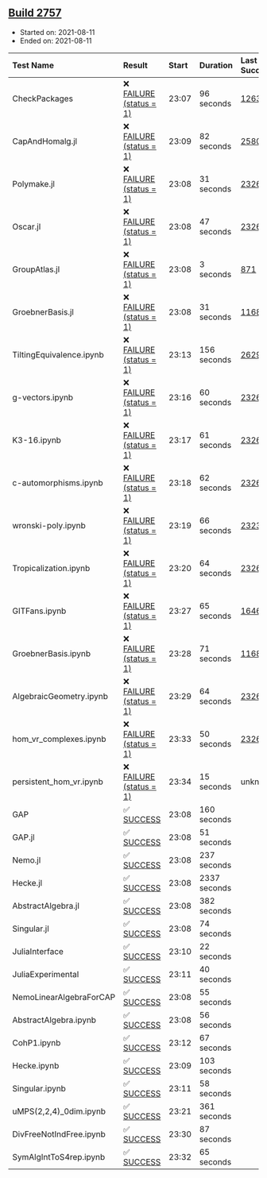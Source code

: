 ## [Build 2757](https://oscarci.mathematik.uni-kl.de/job/oscar-stable/2757/)

* Started on: 2021-08-11
* Ended on: 2021-08-11

| Test Name    | Result | Start | Duration | Last Success | First Failure |
|:-------------|:-------|:------|:---------|:-------------|:--------------|
| CheckPackages | ❌ [FAILURE (status = 1)](https://oscarci.mathematik.uni-kl.de/job/oscar-stable/2757/artifact/logs/build-2757/CheckPackages.log) | 23:07 | 96 seconds | [1263](https://oscarci.mathematik.uni-kl.de/job/oscar-stable/1263/) | [1264](https://oscarci.mathematik.uni-kl.de/job/oscar-stable/1264/) |
| CapAndHomalg.jl | ❌ [FAILURE (status = 1)](https://oscarci.mathematik.uni-kl.de/job/oscar-stable/2757/artifact/logs/build-2757/CapAndHomalg.jl.log) | 23:09 | 82 seconds | [2580](https://oscarci.mathematik.uni-kl.de/job/oscar-stable/2580/) | [2581](https://oscarci.mathematik.uni-kl.de/job/oscar-stable/2581/) |
| Polymake.jl | ❌ [FAILURE (status = 1)](https://oscarci.mathematik.uni-kl.de/job/oscar-stable/2757/artifact/logs/build-2757/Polymake.jl.log) | 23:08 | 31 seconds | [2326](https://oscarci.mathematik.uni-kl.de/job/oscar-stable/2326/) | [2327](https://oscarci.mathematik.uni-kl.de/job/oscar-stable/2327/) |
| Oscar.jl | ❌ [FAILURE (status = 1)](https://oscarci.mathematik.uni-kl.de/job/oscar-stable/2757/artifact/logs/build-2757/Oscar.jl.log) | 23:08 | 47 seconds | [2326](https://oscarci.mathematik.uni-kl.de/job/oscar-stable/2326/) | [2327](https://oscarci.mathematik.uni-kl.de/job/oscar-stable/2327/) |
| GroupAtlas.jl | ❌ [FAILURE (status = 1)](https://oscarci.mathematik.uni-kl.de/job/oscar-stable/2757/artifact/logs/build-2757/GroupAtlas.jl.log) | 23:08 | 3 seconds | [871](https://oscarci.mathematik.uni-kl.de/job/oscar-stable/871/) | [872](https://oscarci.mathematik.uni-kl.de/job/oscar-stable/872/) |
| GroebnerBasis.jl | ❌ [FAILURE (status = 1)](https://oscarci.mathematik.uni-kl.de/job/oscar-stable/2757/artifact/logs/build-2757/GroebnerBasis.jl.log) | 23:08 | 31 seconds | [1168](https://oscarci.mathematik.uni-kl.de/job/oscar-stable/1168/) | [1169](https://oscarci.mathematik.uni-kl.de/job/oscar-stable/1169/) |
| TiltingEquivalence.ipynb | ❌ [FAILURE (status = 1)](https://oscarci.mathematik.uni-kl.de/job/oscar-stable/2757/artifact/logs/build-2757/TiltingEquivalence.ipynb.log) | 23:13 | 156 seconds | [2629](https://oscarci.mathematik.uni-kl.de/job/oscar-stable/2629/) | [2630](https://oscarci.mathematik.uni-kl.de/job/oscar-stable/2630/) |
| g-vectors.ipynb | ❌ [FAILURE (status = 1)](https://oscarci.mathematik.uni-kl.de/job/oscar-stable/2757/artifact/logs/build-2757/g-vectors.ipynb.log) | 23:16 | 60 seconds | [2326](https://oscarci.mathematik.uni-kl.de/job/oscar-stable/2326/) | [2327](https://oscarci.mathematik.uni-kl.de/job/oscar-stable/2327/) |
| K3-16.ipynb | ❌ [FAILURE (status = 1)](https://oscarci.mathematik.uni-kl.de/job/oscar-stable/2757/artifact/logs/build-2757/K3-16.ipynb.log) | 23:17 | 61 seconds | [2326](https://oscarci.mathematik.uni-kl.de/job/oscar-stable/2326/) | [2327](https://oscarci.mathematik.uni-kl.de/job/oscar-stable/2327/) |
| c-automorphisms.ipynb | ❌ [FAILURE (status = 1)](https://oscarci.mathematik.uni-kl.de/job/oscar-stable/2757/artifact/logs/build-2757/c-automorphisms.ipynb.log) | 23:18 | 62 seconds | [2326](https://oscarci.mathematik.uni-kl.de/job/oscar-stable/2326/) | [2327](https://oscarci.mathematik.uni-kl.de/job/oscar-stable/2327/) |
| wronski-poly.ipynb | ❌ [FAILURE (status = 1)](https://oscarci.mathematik.uni-kl.de/job/oscar-stable/2757/artifact/logs/build-2757/wronski-poly.ipynb.log) | 23:19 | 66 seconds | [2323](https://oscarci.mathematik.uni-kl.de/job/oscar-stable/2323/) | [2324](https://oscarci.mathematik.uni-kl.de/job/oscar-stable/2324/) |
| Tropicalization.ipynb | ❌ [FAILURE (status = 1)](https://oscarci.mathematik.uni-kl.de/job/oscar-stable/2757/artifact/logs/build-2757/Tropicalization.ipynb.log) | 23:20 | 64 seconds | [2326](https://oscarci.mathematik.uni-kl.de/job/oscar-stable/2326/) | [2327](https://oscarci.mathematik.uni-kl.de/job/oscar-stable/2327/) |
| GITFans.ipynb | ❌ [FAILURE (status = 1)](https://oscarci.mathematik.uni-kl.de/job/oscar-stable/2757/artifact/logs/build-2757/GITFans.ipynb.log) | 23:27 | 65 seconds | [1646](https://oscarci.mathematik.uni-kl.de/job/oscar-stable/1646/) | [1647](https://oscarci.mathematik.uni-kl.de/job/oscar-stable/1647/) |
| GroebnerBasis.ipynb | ❌ [FAILURE (status = 1)](https://oscarci.mathematik.uni-kl.de/job/oscar-stable/2757/artifact/logs/build-2757/GroebnerBasis.ipynb.log) | 23:28 | 71 seconds | [1168](https://oscarci.mathematik.uni-kl.de/job/oscar-stable/1168/) | [1169](https://oscarci.mathematik.uni-kl.de/job/oscar-stable/1169/) |
| AlgebraicGeometry.ipynb | ❌ [FAILURE (status = 1)](https://oscarci.mathematik.uni-kl.de/job/oscar-stable/2757/artifact/logs/build-2757/AlgebraicGeometry.ipynb.log) | 23:29 | 64 seconds | [2326](https://oscarci.mathematik.uni-kl.de/job/oscar-stable/2326/) | [2327](https://oscarci.mathematik.uni-kl.de/job/oscar-stable/2327/) |
| hom_vr_complexes.ipynb | ❌ [FAILURE (status = 1)](https://oscarci.mathematik.uni-kl.de/job/oscar-stable/2757/artifact/logs/build-2757/hom_vr_complexes.ipynb.log) | 23:33 | 50 seconds | [2326](https://oscarci.mathematik.uni-kl.de/job/oscar-stable/2326/) | [2327](https://oscarci.mathematik.uni-kl.de/job/oscar-stable/2327/) |
| persistent_hom_vr.ipynb | ❌ [FAILURE (status = 1)](https://oscarci.mathematik.uni-kl.de/job/oscar-stable/2757/artifact/logs/build-2757/persistent_hom_vr.ipynb.log) | 23:34 | 15 seconds | unknown | unknown |
| GAP | ✅ [SUCCESS](https://oscarci.mathematik.uni-kl.de/job/oscar-stable/2757/artifact/logs/build-2757/GAP.log) | 23:08 | 160 seconds |  |  |
| GAP.jl | ✅ [SUCCESS](https://oscarci.mathematik.uni-kl.de/job/oscar-stable/2757/artifact/logs/build-2757/GAP.jl.log) | 23:08 | 51 seconds |  |  |
| Nemo.jl | ✅ [SUCCESS](https://oscarci.mathematik.uni-kl.de/job/oscar-stable/2757/artifact/logs/build-2757/Nemo.jl.log) | 23:08 | 237 seconds |  |  |
| Hecke.jl | ✅ [SUCCESS](https://oscarci.mathematik.uni-kl.de/job/oscar-stable/2757/artifact/logs/build-2757/Hecke.jl.log) | 23:08 | 2337 seconds |  |  |
| AbstractAlgebra.jl | ✅ [SUCCESS](https://oscarci.mathematik.uni-kl.de/job/oscar-stable/2757/artifact/logs/build-2757/AbstractAlgebra.jl.log) | 23:08 | 382 seconds |  |  |
| Singular.jl | ✅ [SUCCESS](https://oscarci.mathematik.uni-kl.de/job/oscar-stable/2757/artifact/logs/build-2757/Singular.jl.log) | 23:08 | 74 seconds |  |  |
| JuliaInterface | ✅ [SUCCESS](https://oscarci.mathematik.uni-kl.de/job/oscar-stable/2757/artifact/logs/build-2757/JuliaInterface.log) | 23:10 | 22 seconds |  |  |
| JuliaExperimental | ✅ [SUCCESS](https://oscarci.mathematik.uni-kl.de/job/oscar-stable/2757/artifact/logs/build-2757/JuliaExperimental.log) | 23:11 | 40 seconds |  |  |
| NemoLinearAlgebraForCAP | ✅ [SUCCESS](https://oscarci.mathematik.uni-kl.de/job/oscar-stable/2757/artifact/logs/build-2757/NemoLinearAlgebraForCAP.log) | 23:08 | 55 seconds |  |  |
| AbstractAlgebra.ipynb | ✅ [SUCCESS](https://oscarci.mathematik.uni-kl.de/job/oscar-stable/2757/artifact/logs/build-2757/AbstractAlgebra.ipynb.log) | 23:08 | 56 seconds |  |  |
| CohP1.ipynb | ✅ [SUCCESS](https://oscarci.mathematik.uni-kl.de/job/oscar-stable/2757/artifact/logs/build-2757/CohP1.ipynb.log) | 23:12 | 67 seconds |  |  |
| Hecke.ipynb | ✅ [SUCCESS](https://oscarci.mathematik.uni-kl.de/job/oscar-stable/2757/artifact/logs/build-2757/Hecke.ipynb.log) | 23:09 | 103 seconds |  |  |
| Singular.ipynb | ✅ [SUCCESS](https://oscarci.mathematik.uni-kl.de/job/oscar-stable/2757/artifact/logs/build-2757/Singular.ipynb.log) | 23:11 | 58 seconds |  |  |
| uMPS(2,2,4)_0dim.ipynb | ✅ [SUCCESS](https://oscarci.mathematik.uni-kl.de/job/oscar-stable/2757/artifact/logs/build-2757/uMPS-2-2-4-_0dim.ipynb.log) | 23:21 | 361 seconds |  |  |
| DivFreeNotIndFree.ipynb | ✅ [SUCCESS](https://oscarci.mathematik.uni-kl.de/job/oscar-stable/2757/artifact/logs/build-2757/DivFreeNotIndFree.ipynb.log) | 23:30 | 87 seconds |  |  |
| SymAlgIntToS4rep.ipynb | ✅ [SUCCESS](https://oscarci.mathematik.uni-kl.de/job/oscar-stable/2757/artifact/logs/build-2757/SymAlgIntToS4rep.ipynb.log) | 23:32 | 65 seconds |  |  |
